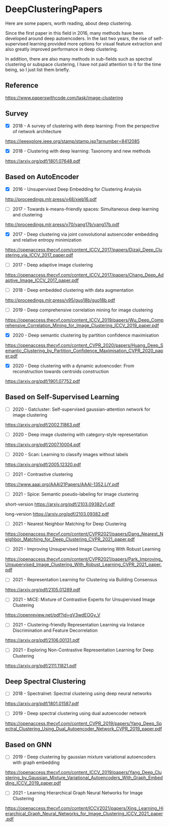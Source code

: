 # DeepClusteringPapers

Here are some papers, worth reading, about deep clustering. 

Since the first paper in this field in 2016, many methods have been developed around deep autoencoders. In the last two years, the rise of self-supervised learning provided more options for visual feature extraction and also greatly improved performance in deep clustering. 

In addition, there are also many methods in sub-fields such as spectral clustering or subspace clustering, I have not paid attention to it for the time being, so I just list them briefly.

## Reference

https://www.paperswithcode.com/task/image-clustering

## Survey

- [x] 2018 - A survey of clustering with deep learning: From the perspective of network architecture

https://ieeexplore.ieee.org/stamp/stamp.jsp?arnumber=8412085

- [x] 2018 - Clustering with deep learning: Taxonomy and new methods

https://arxiv.org/pdf/1801.07648.pdf

## Based on AutoEncoder

- [x] 2016 - Unsupervised Deep Embedding for Clustering Analysis

http://proceedings.mlr.press/v48/xieb16.pdf

- [ ] 2017 - Towards k-means-friendly spaces: Simultaneous deep learning and clustering

http://proceedings.mlr.press/v70/yang17b/yang17b.pdf

- [x] 2017 - Deep clustering via joint convolutional autoencoder embedding and relative entropy minimization

https://openaccess.thecvf.com/content_ICCV_2017/papers/Dizaji_Deep_Clustering_via_ICCV_2017_paper.pdf

- [ ] 2017 - Deep adaptive image clustering

https://openaccess.thecvf.com/content_ICCV_2017/papers/Chang_Deep_Adaptive_Image_ICCV_2017_paper.pdf

- [ ] 2018 - Deep embedded clustering with data augmentation

http://proceedings.mlr.press/v95/guo18b/guo18b.pdf

- [ ] 2019 - Deep comprehensive correlation mining for image clustering

https://openaccess.thecvf.com/content_ICCV_2019/papers/Wu_Deep_Comprehensive_Correlation_Mining_for_Image_Clustering_ICCV_2019_paper.pdf

- [x] 2020 - Deep semantic clustering by partition confidence maximisation

https://openaccess.thecvf.com/content_CVPR_2020/papers/Huang_Deep_Semantic_Clustering_by_Partition_Confidence_Maximisation_CVPR_2020_paper.pdf

- [x] 2020 - Deep clustering with a dynamic autoencoder: From reconstruction towards centroids construction

https://arxiv.org/pdf/1901.07752.pdf

## Based on Self-Supervised Learning

- [ ] 2020 - Gatcluster: Self-supervised gaussian-attention network for image clustering

https://arxiv.org/pdf/2002.11863.pdf

- [ ] 2020 - Deep image clustering with category-style representation

https://arxiv.org/pdf/2007.10004.pdf

- [ ] 2020 - Scan: Learning to classify images without labels

https://arxiv.org/pdf/2005.12320.pdf

- [ ] 2021 - Contrastive clustering

https://www.aaai.org/AAAI21Papers/AAAI-1352.LiY.pdf

- [ ] 2021 - Spice: Semantic pseudo-labeling for image clustering

short-version https://arxiv.org/pdf/2103.09382v1.pdf

long-version https://arxiv.org/pdf/2103.09382.pdf

- [ ] 2021 - Nearest Neighbor Matching for Deep Clustering

https://openaccess.thecvf.com/content/CVPR2021/papers/Dang_Nearest_Neighbor_Matching_for_Deep_Clustering_CVPR_2021_paper.pdf

- [ ] 2021 - Improving Unsupervised Image Clustering With Robust Learning

https://openaccess.thecvf.com/content/CVPR2021/papers/Park_Improving_Unsupervised_Image_Clustering_With_Robust_Learning_CVPR_2021_paper.pdf

- [ ] 2021 - Representation Learning for Clustering via Building Consensus

https://arxiv.org/pdf/2105.01289.pdf

- [ ] 2021 -  MiCE: Mixture of Contrastive Experts for Unsupervised Image Clustering

https://openreview.net/pdf?id=gV3wdEOGy_V

- [ ] 2021 - Clustering-friendly Representation Learning via Instance Discrimination and Feature Decorrelation

https://arxiv.org/pdf/2106.00131.pdf

- [ ] 2021 - Exploring Non-Contrastive Representation Learning for Deep Clustering

https://arxiv.org/pdf/2111.11821.pdf

## Deep Spectral Clustering

- [ ] 2018 - Spectralnet: Spectral clustering using deep neural networks

https://arxiv.org/pdf/1801.01587.pdf

- [ ] 2019 - Deep spectral clustering using dual autoencoder network

https://openaccess.thecvf.com/content_CVPR_2019/papers/Yang_Deep_Spectral_Clustering_Using_Dual_Autoencoder_Network_CVPR_2019_paper.pdf

## Based on GNN

- [ ] 2019 - Deep clustering by gaussian mixture variational autoencoders with graph embedding

https://openaccess.thecvf.com/content_ICCV_2019/papers/Yang_Deep_Clustering_by_Gaussian_Mixture_Variational_Autoencoders_With_Graph_Embedding_ICCV_2019_paper.pdf

- [ ] 2021 - Learning Hierarchical Graph Neural Networks for Image Clustering

https://openaccess.thecvf.com/content/ICCV2021/papers/Xing_Learning_Hierarchical_Graph_Neural_Networks_for_Image_Clustering_ICCV_2021_paper.pdf
